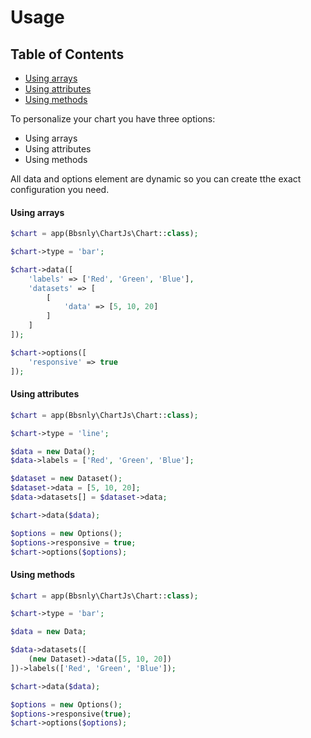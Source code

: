 # Usage

## Table of Contents
- [Using arrays](#using-arrays)
- [Using attributes](#using-attributes)
- [Using methods](#using-methods)

To personalize your chart you have three options:
* Using arrays
* Using attributes
* Using methods

All data and options element are dynamic so you can create tthe exact configuration you need.


#### Using arrays
```php
$chart = app(Bbsnly\ChartJs\Chart::class);

$chart->type = 'bar';

$chart->data([
    'labels' => ['Red', 'Green', 'Blue'],
    'datasets' => [
        [
            'data' => [5, 10, 20]
        ]
    ]
]);

$chart->options([
    'responsive' => true
]);
```
#### Using attributes
```php
$chart = app(Bbsnly\ChartJs\Chart::class);

$chart->type = 'line';

$data = new Data();
$data->labels = ['Red', 'Green', 'Blue'];

$dataset = new Dataset();
$dataset->data = [5, 10, 20];
$data->datasets[] = $dataset->data;

$chart->data($data);

$options = new Options();
$options->responsive = true;
$chart->options($options);
```
#### Using methods
```php
$chart = app(Bbsnly\ChartJs\Chart::class);

$chart->type = 'bar';

$data = new Data;

$data->datasets([
    (new Dataset)->data([5, 10, 20])
])->labels(['Red', 'Green', 'Blue']);

$chart->data($data);

$options = new Options();
$options->responsive(true);
$chart->options($options);
```
